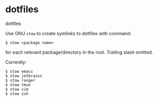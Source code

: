 # dotfiles
dotfiles

Use GNU `stow` to create symlinks to dotfiles with command:
```
$ stow <package name>
```
for each relevant package/directory in the root. Trailing slash omitted.

Currently:
```
$ stow emacs
$ stow jetbrains
$ stow ranger
$ stow tmux
$ stow vim
$ stow zsh
```
